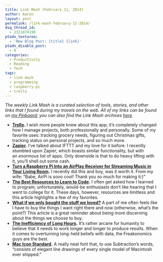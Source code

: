 ```yaml
---
title: Link Mash (February 11, 2014)
author: Aaron
layout: post
permalink: /link-mash-february-11-2014/
dsq_thread_id:
  - 2321074190
ptadn_textarea:
  - 'New Blog Post: {title} {link}'
ptadn_disable_post:
  - 0
categories:
  - Productivity
  - Reading
  - Tech
tags:
  - link-mash
  - programming
  - raspberry-pi
  - trello
---
```

*The weekly Link Mash is a curated selection of tools, stories, and other links that I found during my travels on the web. All of my links can be found on&nbsp;<a title="Bachya's Pinboard: Link Mash" href="https://pinboard.in/u:bachya/t:link-mash/" target="_blank">my Pinboard</a>; you can also find the Link Mash archives <a href="/tag/link-mash/" target="_blank">here</a>.*

  * **<a href="http://trello.com/" target="_blank">Trello</a>.** I wish more people knew about this app; it&#8217;s completely changed how I manage projects, both professionally and personally. Some of my favorite uses: tracking grocery needs, figuring out Christmas gifts, tracking status on personal projects, and so much more.
  * **<a href="http://zapier.com/" target="_blank">Zapier</a>.** I&#8217;ve talked about IFTTT and my love for it before. I recently stumbled upon Zapier, which boasts similar functionality, but with an *enormous* list of apps. Only downside is that to do heavy lifting with it, you&#8217;ll shell out some cash.
  * **<a href="http://lifehacker.com/5978594/turn-a-raspberry-pi-into-an-airplay-receiver-for-streaming-music-in-your-living-room" target="_blank">Turn a Raspberry Pi Into an AirPlay Receiver for Streaming Music in Your Living Room</a>.** I recently did this and boy, was it worth it. From my wife: &#8220;Babe, AirPi is sooo cool! Thank you so much for making it:)&#8221;
  * **<a href="http://lifehacker.com/the-best-resources-to-learn-to-code-1517844722" target="_blank">The Best Resources to Learn to Code</a>.** I often get asked how I learned to program; unfortunately, would-be enthusiasts don&#8217;t like hearing that I went to college for it. These days, however, resources are limitless and this article highlights a few of my favorites.
  * <a href="http://www.budgetsaresexy.com/2014/02/stuff-you-love-mentality/" target="_blank"><strong>What if we only bought the stuff we loved?</strong></a> A part of me often feels like I have to buy the things I want right there and now (otherwise, what&#8217;s the point?) This article is a great reminder about being more discerning about the things we choose to buy.
  * **<a href="http://freakonomics.com/2014/02/05/the-inefficiency-of-long-hours/" target="_blank">The Inefficiency of Long Hours</a>.** It&#8217;s rather arcane for humanity to believe that it needs to work longer and longer to produce results. When it comes to overturning long-held beliefs with data, the Freakonomics guys are the best.
  * **<a href="http://www.subtraction.com/2014/02/06/mac-icon-standard" target="_blank">Mac Icon Standard</a>.** A really neat font that, to use Subtraction&#8217;s words, &#8220;consists of elegant line drawings of every single model of Macintosh ever shipped.&#8221;

